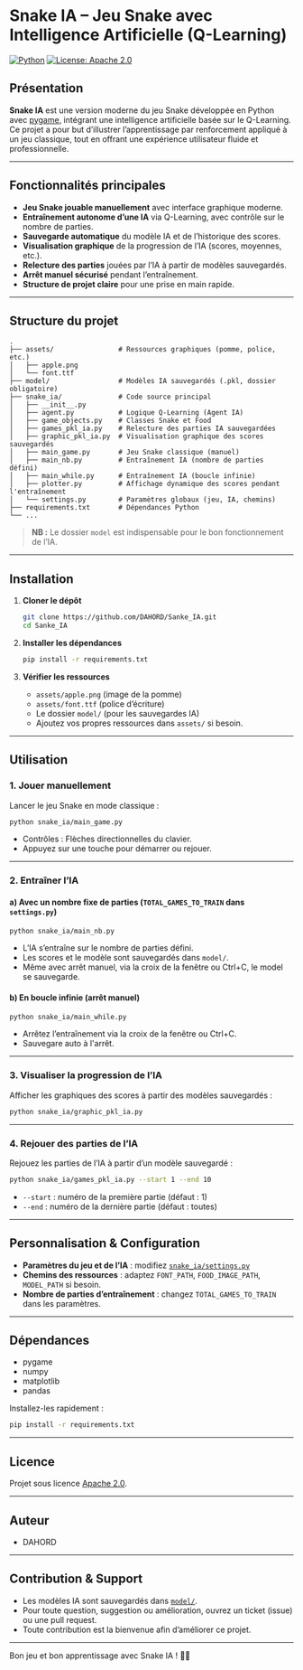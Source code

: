 # Snake IA – Jeu Snake avec Intelligence Artificielle (Q-Learning)

[![Python](https://img.shields.io/badge/Python-3.8%2B-blue)](https://www.python.org/)
[![License: Apache 2.0](https://img.shields.io/badge/License-Apache2.0-yellow.svg)](LICENSE)

## Présentation

**Snake IA** est une version moderne du jeu Snake développée en Python avec [pygame](https://www.pygame.org/), intégrant une intelligence artificielle basée sur le Q-Learning. Ce projet a pour but d’illustrer l’apprentissage par renforcement appliqué à un jeu classique, tout en offrant une expérience utilisateur fluide et professionnelle.

---

## Fonctionnalités principales

- **Jeu Snake jouable manuellement** avec interface graphique moderne.
- **Entraînement autonome d’une IA** via Q-Learning, avec contrôle sur le nombre de parties.
- **Sauvegarde automatique** du modèle IA et de l’historique des scores.
- **Visualisation graphique** de la progression de l’IA (scores, moyennes, etc.).
- **Relecture des parties** jouées par l’IA à partir de modèles sauvegardés.
- **Arrêt manuel sécurisé** pendant l’entraînement.
- **Structure de projet claire** pour une prise en main rapide.

---

## Structure du projet

```
.
├── assets/                # Ressources graphiques (pomme, police, etc.)
│   ├── apple.png
│   └── font.ttf
├── model/                 # Modèles IA sauvegardés (.pkl, dossier obligatoire)
├── snake_ia/              # Code source principal
│   ├── __init__.py
│   ├── agent.py           # Logique Q-Learning (Agent IA)
│   ├── game_objects.py    # Classes Snake et Food
│   ├── games_pkl_ia.py    # Relecture des parties IA sauvegardées
│   ├── graphic_pkl_ia.py  # Visualisation graphique des scores sauvegardés
│   ├── main_game.py       # Jeu Snake classique (manuel)
│   ├── main_nb.py         # Entraînement IA (nombre de parties défini)
│   ├── main_while.py      # Entraînement IA (boucle infinie)
│   ├── plotter.py         # Affichage dynamique des scores pendant l'entraînement
│   └── settings.py        # Paramètres globaux (jeu, IA, chemins)
├── requirements.txt       # Dépendances Python
└── ...
```
> **NB :** Le dossier `model` est indispensable pour le bon fonctionnement de l’IA.

---

## Installation

1. **Cloner le dépôt**
   ```sh
   git clone https://github.com/DAHORD/Sanke_IA.git
   cd Sanke_IA
   ```

2. **Installer les dépendances**
   ```sh
   pip install -r requirements.txt
   ```

3. **Vérifier les ressources**
   - `assets/apple.png` (image de la pomme)
   - `assets/font.ttf` (police d’écriture)
   - Le dossier `model/` (pour les sauvegardes IA)
   - Ajoutez vos propres ressources dans `assets/` si besoin.

---

## Utilisation

### 1. Jouer manuellement

Lancer le jeu Snake en mode classique :
```sh
python snake_ia/main_game.py
```
- Contrôles : Flèches directionnelles du clavier.
- Appuyez sur une touche pour démarrer ou rejouer.

---

### 2. Entraîner l’IA

#### a) Avec un nombre fixe de parties (`TOTAL_GAMES_TO_TRAIN` dans `settings.py`)
```sh
python snake_ia/main_nb.py
```
- L’IA s’entraîne sur le nombre de parties défini.
- Les scores et le modèle sont sauvegardés dans `model/`.
- Même avec arrêt manuel, via la croix de la fenêtre ou Ctrl+C, le model se sauvegarde.

#### b) En boucle infinie (arrêt manuel)
```sh
python snake_ia/main_while.py
```
- Arrêtez l’entraînement via la croix de la fenêtre ou Ctrl+C.
- Sauvegare auto à l'arrêt.

---

### 3. Visualiser la progression de l’IA

Afficher les graphiques des scores à partir des modèles sauvegardés :
```sh
python snake_ia/graphic_pkl_ia.py
```

---

### 4. Rejouer des parties de l’IA

Rejouez les parties de l’IA à partir d’un modèle sauvegardé :
```sh
python snake_ia/games_pkl_ia.py --start 1 --end 10
```
- `--start` : numéro de la première partie (défaut : 1)
- `--end` : numéro de la dernière partie (défaut : toutes)

---

## Personnalisation & Configuration

- **Paramètres du jeu et de l’IA** : modifiez [`snake_ia/settings.py`](snake_ia/settings.py)
- **Chemins des ressources** : adaptez `FONT_PATH`, `FOOD_IMAGE_PATH`, `MODEL_PATH` si besoin.
- **Nombre de parties d’entraînement** : changez `TOTAL_GAMES_TO_TRAIN` dans les paramètres.

---

## Dépendances

- pygame
- numpy
- matplotlib
- pandas

Installez-les rapidement :
```sh
pip install -r requirements.txt
```

---

## Licence

Projet sous licence [Apache 2.0](LICENSE).

---

## Auteur

- DAHORD

---

## Contribution & Support

- Les modèles IA sont sauvegardés dans [`model/`](model/).
- Pour toute question, suggestion ou amélioration, ouvrez un ticket (issue) ou une pull request.
- Toute contribution est la bienvenue afin d’améliorer ce projet.

---

Bon jeu et bon apprentissage avec Snake IA ! 🐍🤖
